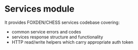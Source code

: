 # Services module
It provides FOXDEN/CHESS services codebase covering:
- common service errors and codes
- services response structure and functionality
- HTTP read/write helpers which carry appropriate auth token
